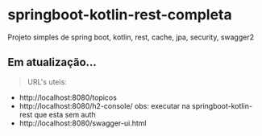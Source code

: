 # springboot-kotlin-rest-completa
Projeto simples de spring boot, kotlin, rest, cache, jpa, security, swagger2

## Em atualização...

> URL's uteis:

+ http://localhost:8080/topicos
+ http://localhost:8080/h2-console/ obs: executar na springboot-kotlin-rest que esta sem auth
+ http://localhost:8080/swagger-ui.html
